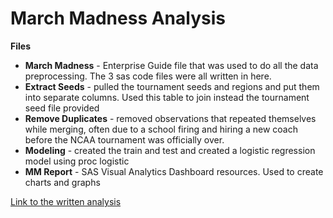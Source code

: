 # March Madness Analysis

**Files**
* **March Madness** - Enterprise Guide file that was used to do all the data preprocessing. The 3 sas code files were all written in here.
* **Extract Seeds** - pulled the tournament seeds and regions and put them into separate columns. Used this table to join instead the tournament seed file provided 
* **Remove Duplicates** - removed observations that repeated themselves while merging, often due to a school firing and hiring a new coach before the NCAA tournament was officially over. 
* **Modeling** - created the train and test and created a logistic regression model using proc logistic 
* **MM Report** - SAS Visual Analytics Dashboard resources. Used to create charts and graphs
 
[Link to the written analysis](https://medium.com/@mattasbill98/picking-your-ncaa-tournament-upsets-a-quick-analysis-with-sas-b8bc0ef81e2a)
